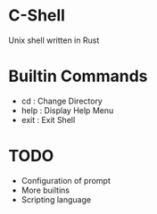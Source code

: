 # C-Shell

Unix shell written in Rust

# Builtin Commands
- cd   : Change Directory
- help : Display Help Menu
- exit : Exit Shell

# TODO
- Configuration of prompt
- More builtins
- Scripting language
